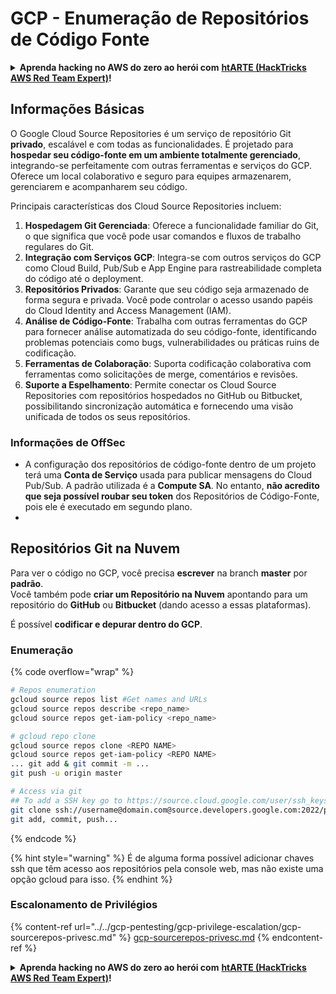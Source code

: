 # GCP - Enumeração de Repositórios de Código Fonte

<details>

<summary><strong>Aprenda hacking no AWS do zero ao herói com</strong> <a href="https://training.hacktricks.xyz/courses/arte"><strong>htARTE (HackTricks AWS Red Team Expert)</strong></a><strong>!</strong></summary>

Outras formas de apoiar o HackTricks:

* Se você quer ver sua **empresa anunciada no HackTricks** ou **baixar o HackTricks em PDF**, confira os [**PLANOS DE ASSINATURA**](https://github.com/sponsors/carlospolop)!
* Adquira o [**material oficial PEASS & HackTricks**](https://peass.creator-spring.com)
* Descubra [**A Família PEASS**](https://opensea.io/collection/the-peass-family), nossa coleção de [**NFTs**](https://opensea.io/collection/the-peass-family) exclusivos
* **Junte-se ao grupo** 💬 [**Discord**](https://discord.gg/hRep4RUj7f) ou ao grupo [**telegram**](https://t.me/peass) ou **siga-me** no **Twitter** 🐦 [**@carlospolopm**](https://twitter.com/carlospolopm)**.**
* **Compartilhe suas técnicas de hacking enviando PRs para os repositórios github** [**HackTricks**](https://github.com/carlospolop/hacktricks) e [**HackTricks Cloud**](https://github.com/carlospolop/hacktricks-cloud).

</details>

## Informações Básicas <a href="#reviewing-cloud-git-repositories" id="reviewing-cloud-git-repositories"></a>

O Google Cloud Source Repositories é um serviço de repositório Git **privado**, escalável e com todas as funcionalidades. É projetado para **hospedar seu código-fonte em um ambiente totalmente gerenciado**, integrando-se perfeitamente com outras ferramentas e serviços do GCP. Oferece um local colaborativo e seguro para equipes armazenarem, gerenciarem e acompanharem seu código.

Principais características dos Cloud Source Repositories incluem:

1. **Hospedagem Git Gerenciada**: Oferece a funcionalidade familiar do Git, o que significa que você pode usar comandos e fluxos de trabalho regulares do Git.
2. **Integração com Serviços GCP**: Integra-se com outros serviços do GCP como Cloud Build, Pub/Sub e App Engine para rastreabilidade completa do código até o deployment.
3. **Repositórios Privados**: Garante que seu código seja armazenado de forma segura e privada. Você pode controlar o acesso usando papéis do Cloud Identity and Access Management (IAM).
4. **Análise de Código-Fonte**: Trabalha com outras ferramentas do GCP para fornecer análise automatizada do seu código-fonte, identificando problemas potenciais como bugs, vulnerabilidades ou práticas ruins de codificação.
5. **Ferramentas de Colaboração**: Suporta codificação colaborativa com ferramentas como solicitações de merge, comentários e revisões.
6. **Suporte a Espelhamento**: Permite conectar os Cloud Source Repositories com repositórios hospedados no GitHub ou Bitbucket, possibilitando sincronização automática e fornecendo uma visão unificada de todos os seus repositórios.

### Informações de OffSec <a href="#reviewing-cloud-git-repositories" id="reviewing-cloud-git-repositories"></a>

* A configuração dos repositórios de código-fonte dentro de um projeto terá uma **Conta de Serviço** usada para publicar mensagens do Cloud Pub/Sub. A padrão utilizada é a **Compute SA**. No entanto, **não acredito que seja possível roubar seu token** dos Repositórios de Código-Fonte, pois ele é executado em segundo plano.
*

## Repositórios Git na Nuvem <a href="#reviewing-cloud-git-repositories" id="reviewing-cloud-git-repositories"></a>

Para ver o código no GCP, você precisa **escrever** na branch **master** por **padrão**.\
Você também pode **criar um Repositório na Nuvem** apontando para um repositório do **GitHub** ou **Bitbucket** (dando acesso a essas plataformas).

É possível **codificar e depurar dentro do GCP**.

### Enumeração

{% code overflow="wrap" %}
```bash
# Repos enumeration
gcloud source repos list #Get names and URLs
gcloud source repos describe <repo_name>
gcloud source repos get-iam-policy <repo_name>

# gcloud repo clone
gcloud source repos clone <REPO NAME>
gcloud source repos get-iam-policy <REPO NAME>
... git add & git commit -m ...
git push -u origin master

# Access via git
## To add a SSH key go to https://source.cloud.google.com/user/ssh_keys (no gcloud command)
git clone ssh://username@domain.com@source.developers.google.com:2022/p/<proj-name>/r/<repo-name>
git add, commit, push...


```
{% endcode %}

{% hint style="warning" %}
É de alguma forma possível adicionar chaves ssh que têm acesso aos repositórios pela console web, mas não existe uma opção gcloud para isso.
{% endhint %}

### Escalonamento de Privilégios

{% content-ref url="../../gcp-pentesting/gcp-privilege-escalation/gcp-sourcerepos-privesc.md" %}
[gcp-sourcerepos-privesc.md](../../gcp-pentesting/gcp-privilege-escalation/gcp-sourcerepos-privesc.md)
{% endcontent-ref %}

<details>

<summary><strong>Aprenda hacking no AWS do zero ao herói com</strong> <a href="https://training.hacktricks.xyz/courses/arte"><strong>htARTE (HackTricks AWS Red Team Expert)</strong></a><strong>!</strong></summary>

Outras formas de apoiar o HackTricks:

* Se você quer ver sua **empresa anunciada no HackTricks** ou **baixar o HackTricks em PDF**, confira os [**PLANOS DE ASSINATURA**](https://github.com/sponsors/carlospolop)!
* Adquira o [**material oficial PEASS & HackTricks**](https://peass.creator-spring.com)
* Descubra [**A Família PEASS**](https://opensea.io/collection/the-peass-family), nossa coleção de [**NFTs**](https://opensea.io/collection/the-peass-family) exclusivos
* **Junte-se ao grupo** 💬 [**Discord**](https://discord.gg/hRep4RUj7f) ou ao grupo [**telegram**](https://t.me/peass) ou **siga-me** no **Twitter** 🐦 [**@carlospolopm**](https://twitter.com/carlospolopm)**.**
* **Compartilhe suas técnicas de hacking enviando PRs para os repositórios do GitHub** [**HackTricks**](https://github.com/carlospolop/hacktricks) e [**HackTricks Cloud**](https://github.com/carlospolop/hacktricks-cloud).

</details>

